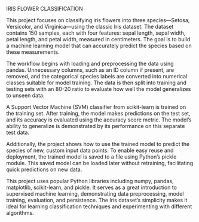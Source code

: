 IRIS FLOWER CLASSIFICATION 

This project focuses on classifying iris flowers into three species—Setosa, Versicolor, and Virginica—using the classic Iris dataset. The dataset contains 150 samples, each with four features: sepal length, sepal width, petal length, and petal width, measured in centimeters. The goal is to build a machine learning model that can accurately predict the species based on these measurements.

The workflow begins with loading and preprocessing the data using pandas. Unnecessary columns, such as an ID column if present, are removed, and the categorical species labels are converted into numerical classes suitable for model training. The data is then split into training and testing sets with an 80-20 ratio to evaluate how well the model generalizes to unseen data.

A Support Vector Machine (SVM) classifier from scikit-learn is trained on the training set. After training, the model makes predictions on the test set, and its accuracy is evaluated using the accuracy score metric. The model’s ability to generalize is demonstrated by its performance on this separate test data.

Additionally, the project shows how to use the trained model to predict the species of new, custom input data points. To enable easy reuse and deployment, the trained model is saved to a file using Python’s pickle module. This saved model can be loaded later without retraining, facilitating quick predictions on new data.

This project uses popular Python libraries including numpy, pandas, matplotlib, scikit-learn, and pickle. It serves as a great introduction to supervised machine learning, demonstrating data preprocessing, model training, evaluation, and persistence. The Iris dataset’s simplicity makes it ideal for learning classification techniques and experimenting with different algorithms.
